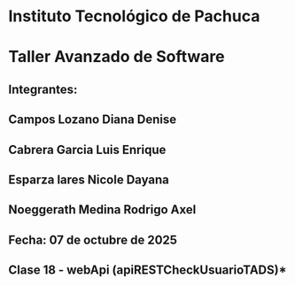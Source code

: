 # Instituto Tecnológico de Pachuca
# Taller Avanzado de Software 
## Integrantes:
## Campos Lozano Diana Denise
## Cabrera Garcia Luis Enrique
## Esparza lares Nicole Dayana 
## Noeggerath Medina Rodrigo Axel
## Fecha: 07 de octubre de 2025
## Clase 18 - webApi (apiRESTCheckUsuarioTADS)*

